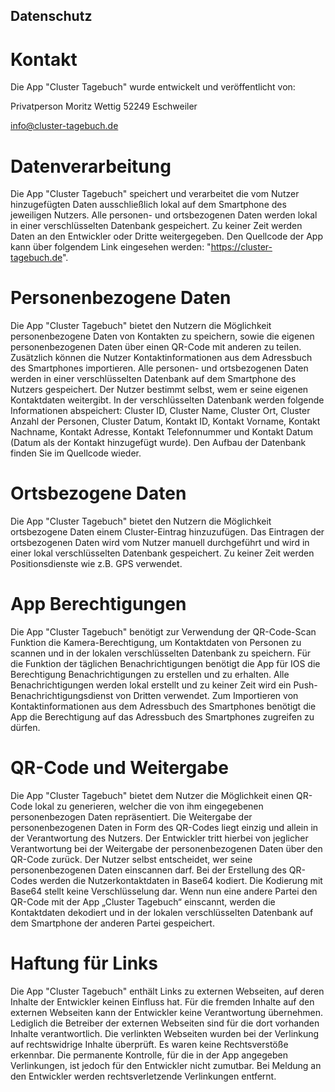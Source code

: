 ## Datenschutz

# Kontakt

Die App "Cluster Tagebuch" wurde entwickelt und veröffentlicht von:

Privatperson
Moritz Wettig
52249 Eschweiler

info@cluster-tagebuch.de

# Datenverarbeitung

Die App "Cluster Tagebuch" speichert und verarbeitet die vom Nutzer hinzugefügten Daten ausschließlich lokal auf dem Smartphone des jeweiligen Nutzers. Alle personen- und ortsbezogenen Daten werden lokal in einer verschlüsselten Datenbank gespeichert. Zu keiner Zeit werden Daten an den Entwickler oder Dritte weitergegeben. Den Quellcode der App kann über folgendem Link eingesehen werden: "https://cluster-tagebuch.de".

# Personenbezogene Daten

Die App "Cluster Tagebuch" bietet den Nutzern die Möglichkeit personenbezogene Daten von Kontakten zu speichern, sowie die eigenen personenbezogenen Daten über einen QR-Code mit anderen zu teilen. Zusätzlich können die Nutzer Kontaktinformationen aus dem Adressbuch des Smartphones importieren. Alle personen- und ortsbezogenen Daten werden in einer verschlüsselten Datenbank auf dem Smartphone des Nutzers gespeichert. Der Nutzer bestimmt selbst, wem er seine eigenen Kontaktdaten weitergibt. In der verschlüsselten Datenbank werden folgende Informationen abspeichert: Cluster ID, Cluster Name, Cluster Ort, Cluster Anzahl der Personen, Cluster Datum, Kontakt ID, Kontakt Vorname, Kontakt Nachname, Kontakt Adresse, Kontakt Telefonnummer und Kontakt Datum (Datum als der Kontakt hinzugefügt wurde). Den Aufbau der Datenbank finden Sie im Quellcode wieder.

# Ortsbezogene Daten

Die App "Cluster Tagebuch" bietet den Nutzern die Möglichkeit ortsbezogene Daten einem Cluster-Eintrag hinzuzufügen. Das Eintragen der ortsbezogenen Daten wird vom Nutzer manuell durchgeführt und wird in einer lokal verschlüsselten Datenbank gespeichert. Zu keiner Zeit werden Positionsdienste wie z.B. GPS verwendet.

# App Berechtigungen

Die App "Cluster Tagebuch" benötigt zur Verwendung der QR-Code-Scan Funktion die Kamera-Berechtigung, um Kontaktdaten von Personen zu scannen und in der lokalen verschlüsselten Datenbank zu speichern. Für die Funktion der täglichen Benachrichtigungen benötigt die App für IOS die Berechtigung Benachrichtigungen zu erstellen und zu erhalten. Alle Benachrichtigungen werden lokal erstellt und zu keiner Zeit wird ein Push-Benachrichtigungsdienst von Dritten verwendet. Zum Importieren von Kontaktinformationen aus dem Adressbuch des Smartphones benötigt die App die Berechtigung auf das Adressbuch des Smartphones zugreifen zu dürfen.

# QR-Code und Weitergabe

Die App "Cluster Tagebuch" bietet dem Nutzer die Möglichkeit einen QR-Code lokal zu generieren, welcher die von ihm eingegebenen personenbezogen Daten repräsentiert. Die Weitergabe der personenbezogenen Daten in Form des QR-Codes liegt einzig und allein in der Verantwortung des Nutzers. Der Entwickler tritt hierbei von jeglicher Verantwortung bei der Weitergabe der personenbezogenen Daten über den QR-Code zurück. Der Nutzer selbst entscheidet, wer seine personenbezogenen Daten einscannen darf. Bei der Erstellung des QR-Codes werden die Nutzerkontaktdaten in Base64 kodiert. Die Kodierung mit Base64 stellt keine Verschlüsselung dar. Wenn nun eine andere Partei den QR-Code mit der App „Cluster Tagebuch“ einscannt, werden die Kontaktdaten dekodiert und in der lokalen verschlüsselten Datenbank auf dem Smartphone der anderen Partei gespeichert.

# Haftung für Links

Die App "Cluster Tagebuch" enthält Links zu externen Webseiten, auf deren Inhalte der Entwickler keinen Einfluss hat. Für die fremden Inhalte auf den externen Webseiten kann der Entwickler keine Verantwortung übernehmen. Lediglich die Betreiber der externen Webseiten sind für die dort vorhanden Inhalte verantwortlich. Die verlinkten Webseiten wurden bei der Verlinkung auf rechtswidrige Inhalte überprüft. Es waren keine Rechtsverstöße erkennbar. Die permanente Kontrolle, für die in der App angegeben Verlinkungen, ist jedoch für den Entwickler nicht zumutbar. Bei Meldung an den Entwickler werden rechtsverletzende Verlinkungen entfernt.
